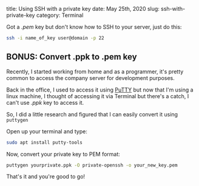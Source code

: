 title: Using SSH with a private key
date: May 25th, 2020
slug: ssh-with-private-key
category: Terminal

Got a *.pem* key but don't know how to SSH to your server, just do this:
```bash
ssh -i name_of_key user@domain -p 22
```

## BONUS: Convert .ppk to .pem key

Recently, I started working from home and as a programmer, it's pretty common to access the company server for development purposes. 

Back in the office, I used to access it using [PuTTY](https://www.putty.org) but now that I'm using a linux machine, I thought of accessing it via Terminal but there's a catch, I can't use *.ppk* key to access it.

So, I did a little research and figured that I can easily convert it using `puttygen`

Open up your terminal and type:
```bash
sudo apt install putty-tools
```

Now, convert your private key to PEM format:
```bash
puttygen yourprivate.ppk -O private-openssh -o your_new_key.pem
```

That's it and you're good to go!